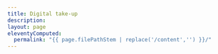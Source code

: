 ```yaml
---
title: Digital take-up
description:
layout: page
eleventyComputed:
  permalink: "{{ page.filePathStem | replace('/content','') }}/"
---
```

